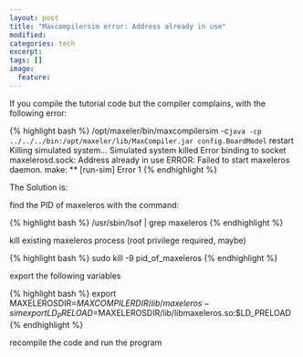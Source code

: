 ```yaml
---
layout: post
title: "Maxcompilersim error: Address already in use"
modified:
categories: tech
excerpt:
tags: []
image:
  feature:
---
```


If you compile the tutorial code but the compiler complains, with the following error:

{% highlight bash %}
/opt/maxeler/bin/maxcompilersim -c`java -cp ../../../bin:/opt/maxeler/lib/MaxCompiler.jar config.BoardModel` restart
Killing simulated system...
Simulated system killed
Error binding to socket maxelerosd.sock: Address already in use
ERROR: Failed to start maxeleros daemon.
make: ** [run-sim] Error 1
{% endhighlight %}

The Solution is:

find the PID of maxeleros with the command:

{% highlight bash %}
  /usr/sbin/lsof | grep maxeleros
{% endhighlight %}

kill existing maxeleros process (root privilege required, maybe)

{% highlight bash %}
  sudo kill -9 pid_of_maxeleros
{% endhighlight %}

export the following variables

{% highlight bash %}
export MAXELEROSDIR=$MAXCOMPILERDIR/lib/maxeleros-sim
export LD_PRELOAD=$MAXELEROSDIR/lib/libmaxeleros.so:$LD_PRELOAD
{% endhighlight %}

recompile the code and run the program

